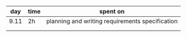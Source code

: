 | day  | time | spent on |
|------|------|----------|
| 9.11 | 2h   | planning and writing requirements specification     |
|      |      |          |
|      |      |          |
